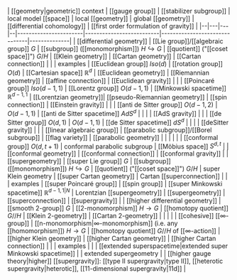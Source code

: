 

| [[geometry|geometric]] context | [[gauge group]] | [[stabilizer subgroup]] | local model [[space]] | local [[geometry]] |   global [[geometry]]  |  [[differential cohomology]]  |  [[first order formulation of gravity]] |
|--|---|---|--|-----------------------|--------------------------|-------------------------------|--------------|
| [[differential geometry]] | [[Lie group]]/[[algebraic group]] $G$ | [[subgroup]] ([[monomorphism]]) $H \hookrightarrow G$ | [[quotient]] ("[[coset space]]") $G/H$ | [[Klein geometry]]    |    [[Cartan geometry]]  | [[Cartan connection]] |      |
| examples | [[Euclidean group]] $Iso(d)$ | [[rotation group]] $O(d)$ | [[Cartesian space]] $\mathbb{R}^d$ | [[Euclidean geometry]] | [[Riemannian geometry]]  |  [[affine connection]]  | [[Euclidean gravity]]     | 
|  | [[Poincaré group]] $Iso(d-1,1)$ | [[Lorentz group]] $O(d-1,1)$ | [[Minkowski spacetime]] $\mathbb{R}^{d-1,1}$  | [[Lorentzian geometry]]| [[pseudo-Riemannian geometry]] | [[spin connection]] | [[Einstein gravity]] |
|  | [[anti de Sitter group]] $O(d-1,2)$ | $O(d-1,1)$ | [[anti de Sitter spacetime]] $AdS^d$ |  |  |  | [[AdS gravity]] |
|  | [[de Sitter group]] $O(d,1)$ | $O(d-1,1)$ | [[de Sitter spacetime]] $dS^d$ |  |  |  | [[deSitter gravity]] |
|       | [[linear algebraic group]] | [[parabolic subgroup]]/[[Borel subgroup]] | [[flag variety]] | [[parabolic geometry]] |  |  |  | 
|       |  [[conformal group]] $O(d,t+1)$ | conformal parabolic subgroup  | [[Möbius space]] $S^{d,t}$  |  | [[conformal geometry]] | [[conformal connection]] | [[conformal gravity]] | 
| [[supergeometry]] | [[super Lie group]] $G$ | [[subgroup]] ([[monomorphism]]) $H \hookrightarrow G$ | [[quotient]] ("[[coset space]]") $G/H$ | super Klein geometry    |    [[super Cartan geometry]]  | Cartan [[superconnection]] |      |
| examples      | [[super Poincaré group]]  | [[spin group]] | [[super Minkowski spacetime]] $\mathbb{R}^{d-1,1\vert N}$ | Lorentzian [[supergeometry]] |  [[supergeometry]]  | [[superconnection]]  | [[supergravity]] |
| [[higher differential geometry]] | [[smooth 2-group]] $G$ | [[2-monomorphism]] $H \to G$ | [[homotopy quotient]] $G//H$    | [[Klein 2-geometry]]   |    [[Cartan 2-geometry]] |   |      |
|  | [[cohesive]] [[∞-group]] | [[n-monomorphism|∞-monomorphism]] (i.e. any [[homomorphism]]) $H \to G$  | [[homotopy quotient]] $G//H$ of [[∞-action]]  | [[higher Klein geometry]]  |    [[higher Cartan geometry]] | [[higher Cartan connection]]  |   |
| examples |  | | [[extended superspacetime|extended super Minkowski spacetime]] |  | extended supergeometry  |    | [[higher gauge theory|higher]] [[supergravity]]: [[type II supergravity|type II]], [[heterotic supergravity|heterotic]], [[11-dimensional supergravity|11d]] |  